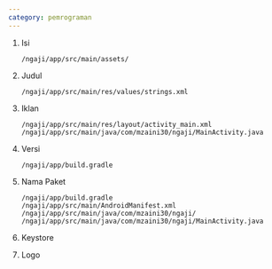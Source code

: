 ```yaml
---
category: pemrograman
---
```


1. Isi

	```
	/ngaji/app/src/main/assets/
	```
	
2. Judul

	```
	/ngaji/app/src/main/res/values/strings.xml
	```
	
3. Iklan

	```
	/ngaji/app/src/main/res/layout/activity_main.xml
	/ngaji/app/src/main/java/com/mzaini30/ngaji/MainActivity.java
	```
	
4. Versi

	```
	/ngaji/app/build.gradle
	```
	
5. Nama Paket

	```
	/ngaji/app/build.gradle
	/ngaji/app/src/main/AndroidManifest.xml
	/ngaji/app/src/main/java/com/mzaini30/ngaji/
	/ngaji/app/src/main/java/com/mzaini30/ngaji/MainActivity.java
	```
	
6. Keystore
7. Logo

